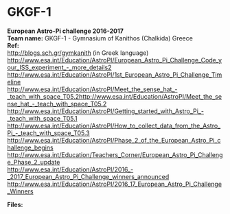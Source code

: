 # GKGF-1
<b>European Astro-Pi challenge 2016-2017</b> <br>
<b>Team name:</b> GKGF-1 - Gymnasium of Kanithos (Chalkida) Greece <br>
<b>Ref:</b> <br>
http://blogs.sch.gr/gymkanith (in Greek language) <br>
http://www.esa.int/Education/AstroPI/European_Astro_Pi_Challenge_Code_your_ISS_experiment_-_more_details2 <br>
http://www.esa.int/Education/AstroPI/1st_European_Astro_Pi_Challenge_Timeline <br>
http://www.esa.int/Education/AstroPI/Meet_the_sense_hat_-_teach_with_space_T05.2http://www.esa.int/Education/AstroPI/Meet_the_sense_hat_-_teach_with_space_T05.2 <br>
http://www.esa.int/Education/AstroPI/Getting_started_with_Astro_Pi_-_teach_with_space_T05.1 <br>
http://www.esa.int/Education/AstroPI/How_to_collect_data_from_the_Astro_Pi_-_teach_with_space_T05.3 <br>
http://www.esa.int/Education/AstroPI/Phase_2_of_the_European_Astro_Pi_challenge_begins <br>
http://www.esa.int/Education/Teachers_Corner/European_Astro_Pi_Challenge_Phase_2_update <br>
http://www.esa.int/Education/AstroPI/2016_-_2017_European_Astro_Pi_Challenge_winners_announced <br>
http://www.esa.int/Education/AstroPI/2016_17_European_Astro_Pi_Challenge_Winners <br>

<b>Files: </b>
  
  
